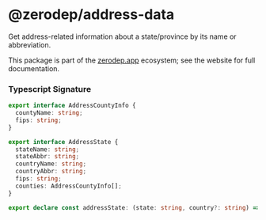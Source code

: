 # @zerodep/address-data

Get address-related information about a state/province by its name or abbreviation.

This package is part of the [zerodep.app](http://zerodep.app) ecosystem; see the website for full documentation.

### Typescript Signature

```typescript
export interface AddressCountyInfo {
  countyName: string;
  fips: string;
}

export interface AddressState {
  stateName: string;
  stateAbbr: string;
  countryName: string;
  countryAbbr: string;
  fips: string;
  counties: AddressCountyInfo[];
}

export declare const addressState: (state: string, country?: string) => AddressState;
```
